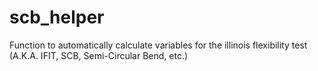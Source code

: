 # scb_helper
Function to automatically calculate variables for the illinois flexibility test (A.K.A. IFIT, SCB, Semi-Circular Bend, etc.)
